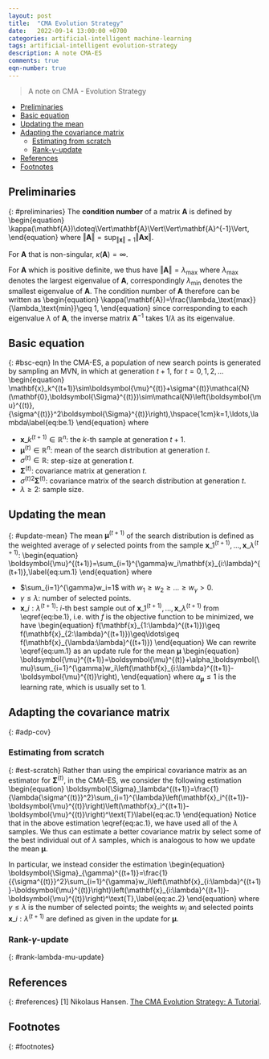 ```yaml
---
layout: post
title:  "CMA Evolution Strategy"
date:   2022-09-14 13:00:00 +0700
categories: artificial-intelligent machine-learning
tags: artificial-intelligent evolution-strategy
description: A note CMA-ES
comments: true
eqn-number: true
---
```

> A note on CMA - Evolution Strategy
<!-- excerpt-end -->
- [Preliminaries](#preliminaries)
- [Basic equation](#bsc-eqn)
- [Updating the mean](#upd-mean)
- [Adapting the covariance matrix](#adp-cov)
	- [Estimating from scratch](#est-scratch)
	- [Rank-$\gamma$-update](#rank-lambda-mu-update)
- [References](#references)
- [Footnotes](#footnotes)

## Preliminaries
{: #preliminaries}
The **condition number** of a matrix $\mathbf{A}$ is defined by
\begin{equation}
\kappa(\mathbf{A})\doteq\Vert\mathbf{A}\Vert\Vert\mathbf{A}^{-1}\Vert,
\end{equation}
where $\Vert\mathbf{A}\Vert=\sup_{\Vert\mathbf{x}\Vert=1}\Vert\mathbf{Ax}\Vert$.

For $\mathbf{A}$ that is non-singular, $\kappa(\mathbf{A})=\infty$.

For $\mathbf{A}$ which is positive definite, we thus have $\Vert\mathbf{A}\Vert=\lambda_\text{max}$ where $\lambda_\text{max}$ denotes the largest eigenvalue of $\mathbf{A}$, correspondingly $\lambda_\text{min}$ denotes the smallest eigenvalue of $\mathbf{A}$. The condition number of $\mathbf{A}$ therefore can be written as
\begin{equation}
\kappa(\mathbf{A})=\frac{\lambda_\text{max}}{\lambda_\text{min}}\geq 1,
\end{equation}
since corresponding to each eigenvalue $\lambda$ of $\mathbf{A}$, the inverse matrix $\mathbf{A}^{-1}$ takes $1/\lambda$ as its eigenvalue.

## Basic equation
{: #bsc-eqn}
In the CMA-ES, a population of new search points is generated by sampling an MVN, in which at generation $t+1$, for $t=0,1,2,\ldots$
\begin{equation}
\mathbf{x}\_k^{(t+1)}\sim\boldsymbol{\mu}^{(t)}+\sigma^{(t)}\mathcal{N}(\mathbf{0},\boldsymbol{\Sigma}^{(t)})\sim\mathcal{N}\left(\boldsymbol{\mu}^{(t)},{\sigma^{(t)}}^2\boldsymbol{\Sigma}^{(t)}\right),\hspace{1cm}k=1,\ldots,\lambda\label{eq:be.1}
\end{equation}
where
- $\mathbf{x}\_k^{(t+1)}\in\mathbb{R}^n$: the $k$-th sample at generation $t+1$.
- $\boldsymbol{\mu}^{(t)}\in\mathbb{R}^n$: mean of the search distribution at generation $t$.
- $\sigma^{(t)}\in\mathbb{R}$: step-size at generation $t$.
- $\boldsymbol{\Sigma}^{(t)}$: covariance matrix at generation $t$.
- ${\sigma^{(t)}}^2\boldsymbol{\Sigma}^{(t)}$: covariance matrix of the search distribution at generation $t$.
- $\lambda\geq 2$: sample size.

## Updating the mean
{: #update-mean}
The mean $\boldsymbol{\mu}^{(t+1)}$ of the search distribution is defined as the weighted average of $\gamma$ selected points from the sample $\mathbf{x}\_1^{(t+1)},\ldots,\mathbf{x}\_\lambda^{(t+1)}$:
\begin{equation}
\boldsymbol{\mu}^{(t+1)}=\sum_{i=1}^{\gamma}w_i\mathbf{x}\_{i:\lambda}^{(t+1)},\label{eq:um.1}
\end{equation}
where
- $\sum_{i=1}^{\gamma}w_i=1$ with $w_1\geq w_2\geq\ldots\geq w_{\gamma}>0$.
- $\gamma\leq\lambda$: number of selected points.
- $\mathbf{x}\_{i:\lambda}^{(t+1)}$: $i$-th best sample out of $\mathbf{x}\_1^{(t+1)},\ldots,\mathbf{x}\_\lambda^{(t+1)}$ from \eqref{eq:be.1}, i.e. with $f$ is the objective function to be minimized, we have
\begin{equation}
f(\mathbf{x}\_{1:\lambda}^{(t+1)})\geq f(\mathbf{x}\_{2:\lambda}^{(t+1)})\geq\ldots\geq f(\mathbf{x}\_{\lambda:\lambda}^{(t+1)})
\end{equation}
We can rewrite \eqref{eq:um.1} as an update rule for the mean $\boldsymbol{\mu}$
\begin{equation}
\boldsymbol{\mu}^{(t+1)}=\boldsymbol{\mu}^{(t)}+\alpha_\boldsymbol{\mu}\sum_{i=1}^{\gamma}w_i\left(\mathbf{x}\_{i:\lambda}^{(t+1)}-\boldsymbol{\mu}^{(t)}\right),
\end{equation}
where $\alpha_\boldsymbol{\mu}\leq 1$ is the learning rate, which is usually set to $1$.

## Adapting the covariance matrix
{: #adp-cov}

### Estimating from scratch
{: #est-scratch}
Rather than using the empirical covariance matrix as an estimator for $\boldsymbol{\Sigma}^{(t)}$, in the CMA-ES, we consider the following estimation
\begin{equation}
\boldsymbol{\Sigma}\_\lambda^{(t+1)}=\frac{1}{\lambda{\sigma^{(t)}}^2}\sum_{i=1}^{\lambda}\left(\mathbf{x}\_i^{(t+1)}-\boldsymbol{\mu}^{(t)}\right)\left(\mathbf{x}\_i^{(t+1)}-\boldsymbol{\mu}^{(t)}\right)^\text{T}\label{eq:ac.1}
\end{equation}
Notice that in the above estimation \eqref{eq:ac.1}, we have used all of the $\lambda$ samples. We thus can estimate a better covariance matrix by select some of the best individual out of $\lambda$ samples, which is analogous to how we update the mean $\boldsymbol{\mu}$.

In particular, we instead consider the estimation
\begin{equation}
\boldsymbol{\Sigma}\_{\gamma}^{(t+1)}=\frac{1}{\{\sigma^{(t)}\}^2}\sum_{i=1}^{\gamma}w_i\left(\mathbf{x}\_{i:\lambda}^{(t+1)}-\boldsymbol{\mu}^{(t)}\right)\left(\mathbf{x}\_{i:\lambda}^{(t+1)}-\boldsymbol{\mu}^{(t)}\right)^\text{T},\label{eq:ac.2}
\end{equation}
where $\gamma\leq\lambda$ is the number of selected points; the weights $w_i$ and selected points $\mathbf{x}\_{i:\lambda}^{(t+1)}$ are defined as given in the update for $\boldsymbol{\mu}$.

### Rank-$\gamma$-update
{: #rank-lambda-mu-update}



## References
{: #references}
[1] Nikolaus Hansen. [The CMA Evolution Strategy: A Tutorial](#https://arxiv.org/abs/1604.00772). 

## Footnotes
{: #footnotes}
